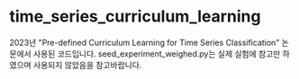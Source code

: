 # time_series_curriculum_learning
2023년 "Pre-defined Curriculum Learning for Time Series Classification" 논문에서 사용된 코드입니다.
seed_experiment_weighed.py는 실제 실험에 참고만 하였으며 사용되지 않았음을 참고바랍니다.
